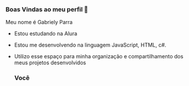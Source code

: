 ### Boas Vindas ao meu perfil 🖤

Meu nome é Gabriely Parra 

- Estou estudando na Alura
- Estou me desenvolvendo na linguagem JavaScript, HTML, c#.
- Utilizo esse espaço para minha organização e compartilhamento dos meus projetos desenvolvidos

  ### Você 
